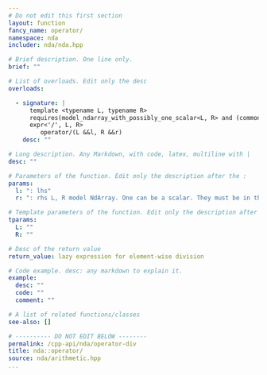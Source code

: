 ```yaml
---
# Do not edit this first section
layout: function
fancy_name: operator/
namespace: nda
includer: nda/nda.hpp

# Brief description. One line only.
brief: ""

# List of overloads. Edit only the desc
overloads:

  - signature: |
      template <typename L, typename R>
      requires(model_ndarray_with_possibly_one_scalar<L, R> and (common_algebra<L, R>() != 'N'))
      expr<'/', L, R>
         operator/(L &&l, R &&r)
    desc: ""

# Long description. Any Markdown, with code, latex, multiline with |
desc: ""

# Parameters of the function. Edit only the description after the :
params:
  l: ": lhs"
  r: ": rhs L, R model NdArray. One can be a scalar. They must be in the same algebra.     * if the algebra is 'M' for L, then R must be a scalar. matrix/matrix is disabled.       NB : we could rewrite it as matrix * inverse(matrix) as in triqs arrays, but this looks ambigous."

# Template parameters of the function. Edit only the description after the :
tparams:
  L: ""
  R: ""

# Desc of the return value
return_value: lazy expression for element-wise division

# Code example. desc: any markdown to explain it.
example:
  desc: ""
  code: ""
  comment: ""

# A list of related functions/classes
see-also: []

# ---------- DO NOT EDIT BELOW --------
permalink: /cpp-api/nda/operator-div
title: nda::operator/
source: nda/arithmetic.hpp
...
```


